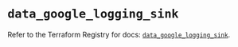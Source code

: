 # `data_google_logging_sink`

Refer to the Terraform Registry for docs: [`data_google_logging_sink`](https://registry.terraform.io/providers/hashicorp/google/6.50.0/docs/data-sources/logging_sink).
